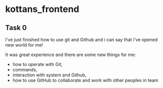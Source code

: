 # kottans_frontend

## Task 0
I've just finished how to use git and Github and i can say that i've opened new world for me!

It was great experience and there are some new things for me:
* how to operate with Git, 
* commands, 
* interaction with system and Github,
* how to use GitHub to collaborate and work with other peoples in team 
